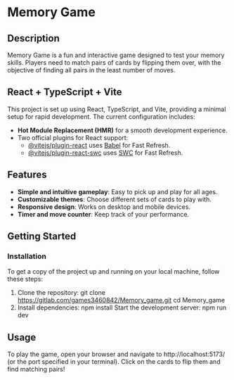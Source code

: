 # Memory Game

## Description

Memory Game is a fun and interactive game designed to test your memory skills. Players need to match pairs of cards by flipping them over, with the objective of finding all pairs in the least number of moves.

## React + TypeScript + Vite

This project is set up using React, TypeScript, and Vite, providing a minimal setup for rapid development. The current configuration includes:

- **Hot Module Replacement (HMR)** for a smooth development experience.
- Two official plugins for React support:
  - [@vitejs/plugin-react](https://github.com/vitejs/vite-plugin-react/blob/main/packages/plugin-react/README.md) uses [Babel](https://babeljs.io/) for Fast Refresh.
  - [@vitejs/plugin-react-swc](https://github.com/vitejs/vite-plugin-react-swc) uses [SWC](https://swc.rs/) for Fast Refresh.

## Features

- **Simple and intuitive gameplay**: Easy to pick up and play for all ages.
- **Customizable themes**: Choose different sets of cards to play with.
- **Responsive design**: Works on desktop and mobile devices.
- **Timer and move counter**: Keep track of your performance.

## Getting Started

### Installation

To get a copy of the project up and running on your local machine, follow these steps:

1. Clone the repository:
   git clone https://gitlab.com/games3460842/Memory_game.git
   cd Memory_game
2. Install dependencies:
   npm install
Start the development server:
   npm run dev

## Usage
To play the game, open your browser and navigate to http://localhost:5173/ (or the port specified in your terminal). Click on the cards to flip them and find matching pairs!